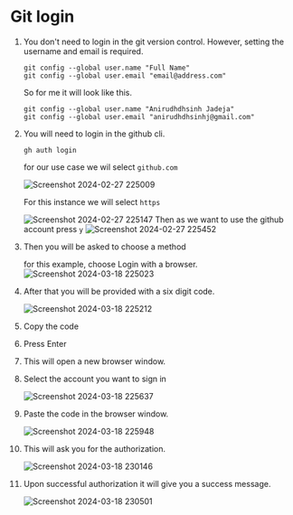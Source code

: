 # Git login

1. You don't need to login in the git version control. However, setting the username and email is required.
     ```
     git config --global user.name "Full Name"
     git config --global user.email "email@address.com"
     ```
     So for me it will look like this.
      ```
     git config --global user.name "Anirudhdhsinh Jadeja"
     git config --global user.email "anirudhdhsinhj@gmail.com"
     ```
2. You will need to login in the github cli.
     ```
     gh auth login
     ```
     for our use case we wil select `github.com`
     
     ![Screenshot 2024-02-27 225009](https://github.com/AniJadeja/Git-From-cli/assets/65672780/6eb4d470-c532-4b13-a644-8beb3e909b38)

     For this instance we will select `https`

     ![Screenshot 2024-02-27 225147](https://github.com/AniJadeja/Git-From-cli/assets/65672780/898c9ccb-58f8-45fe-b1ac-6b1070842399)
     Then as we want to use the github account press `y`
     ![Screenshot 2024-02-27 225452](https://github.com/AniJadeja/Git-From-cli/assets/65672780/efc6ffb2-ad12-49c7-b86f-c8b562e97a4a)

3. Then you will be asked to choose a method

     for this example, choose Login with a browser.
     ![Screenshot 2024-03-18 225023](https://github.com/AniJadeja/Git-From-cli/assets/65672780/2901cd59-c024-41b4-8552-6ccddce1301e)

4. After that you will be provided with a six digit code. 

     ![Screenshot 2024-03-18 225212](https://github.com/AniJadeja/Git-From-cli/assets/65672780/ad37b707-1875-4ac5-bd6b-298dedbcedf5)
   
6. Copy the code
7. Press Enter
8. This will open a new browser window.
9. Select the account you want to sign in

     ![Screenshot 2024-03-18 225637](https://github.com/AniJadeja/Git-From-cli/assets/65672780/c06cc3ad-6e75-4cc9-a887-5c0056d2917c)

10. Paste the code in the browser window.
     
     ![Screenshot 2024-03-18 225948](https://github.com/AniJadeja/Git-From-cli/assets/65672780/84a4145a-ee1e-4946-9f9c-9da2720415fd)

11. This will ask you for the authorization.

     ![Screenshot 2024-03-18 230146](https://github.com/AniJadeja/Git-From-cli/assets/65672780/d0e3c2a5-183a-4079-b74f-7ae645e8d9a9)

12. Upon successful authorization it will give you a success message.

     ![Screenshot 2024-03-18 230501](https://github.com/AniJadeja/Git-From-cli/assets/65672780/635858f5-fd20-4fe6-b2d3-30f4f5f4a969)

